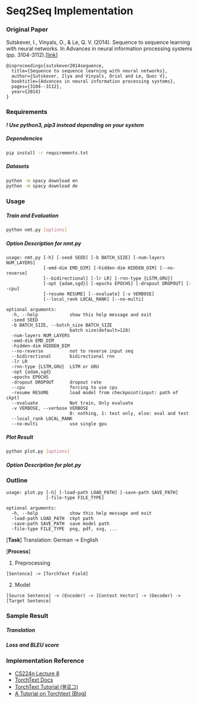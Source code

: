 # Seq2Seq Implementation

### Original Paper
Sutskever, I., Vinyals, O., & Le, Q. V. (2014). Sequence to sequence learning with neural networks. In Advances in neural information processing systems (pp. 3104-3112).[[link](http://papers.nips.cc/paper/5346-sequence-to-sequence-learning-with-neural-networks)]
```
@inproceedings{sutskever2014sequence,
  title={Sequence to sequence learning with neural networks},
  author={Sutskever, Ilya and Vinyals, Oriol and Le, Quoc V},
  booktitle={Advances in neural information processing systems},
  pages={3104--3112},
  year={2014}
}
```
### Requirements
***! Use python3, pip3 instead depending on your system***
##### Dependencies

```bash
pip install -r requirements.txt
```

##### Datasets

```bash
python -m spacy download en
python -m spacy download de
```
### Usage
##### Train and Evaluation
```bash
python nmt.py [options]
```
##### Option Description for nmt.py
```
usage: nmt.py [-h] [-seed SEED] [-b BATCH_SIZE] [-num-layers NUM_LAYERS]
              [-emd-dim EMD_DIM] [-hidden-dim HIDDEN_DIM] [--no-reverse]
              [--bidirectional] [-lr LR] [-rnn-type {LSTM,GRU}]
              [-opt {adam,sgd}] [-epochs EPOCHS] [-dropout DROPOUT] [--cpu]
              [-resume RESUME] [--evaluate] [-v VERBOSE]
              [--local_rank LOCAL_RANK] [--no-multi]

optional arguments:
  -h, --help            show this help message and exit
  -seed SEED
  -b BATCH_SIZE, --batch_size BATCH_SIZE
                        batch size(default=128)
  -num-layers NUM_LAYERS
  -emd-dim EMD_DIM
  -hidden-dim HIDDEN_DIM
  --no-reverse          not to reverse input seq
  --bidirectional       bidirectional rnn
  -lr LR
  -rnn-type {LSTM,GRU}  LSTM or GRU
  -opt {adam,sgd}
  -epochs EPOCHS
  -dropout DROPOUT      dropout rate
  --cpu                 forcing to use cpu
  -resume RESUME        load model from checkpoint(input: path of ckpt)
  --evaluate            Not train, Only evaluate
  -v VERBOSE, --verbose VERBOSE
                        0: nothing, 1: test only, else: eval and test
  --local_rank LOCAL_RANK
  --no-multi            use single gpu
```
##### Plot Result
```bash
python plot.py [options]
```
##### Option Description for plot.py

### Outline
```
usage: plot.py [-h] [-load-path LOAD_PATH] [-save-path SAVE_PATH]
               [-file-type FILE_TYPE]

optional arguments:
  -h, --help            show this help message and exit
  -load-path LOAD_PATH  ckpt path
  -save-path SAVE_PATH  save model path
  -file-type FILE_TYPE  png, pdf, svg, ...
```
[**Task**] Translation: German -> English

[**Process**]
1. Preprocessing
```
[Sentence] -> [TorchText Field]
```

2. Model
```
[Source Sentence] -> (Encoder) -> [Context Vector] -> (Decoder) -> [Target Sentence]
```
### Sample Result
##### Translation

##### Loss and BLEU score


### Implementation Reference
- [CS224n Lecture 8](http://web.stanford.edu/class/cs224n/)
- [TorchText Docs](https://torchtext.readthedocs.io/en/latest/)
- [TorchText Tutorial (블로그)](https://simonjisu.github.io/nlp/2018/07/18/torchtext.html)
- [A Tutorial on Torchtext (Blog)](http://anie.me/On-Torchtext/)
